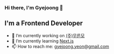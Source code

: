 ### Hi there, I'm Gyejoong 👋

## I'm a Frontend Developer
- 🔭 I’m currently working on [(주)무른모](http://www.moornmo.com/)
- 🌱 I’m currently learning [Next.js](https://nextjs.org/)
- 📫 How to reach me: gyejoong.yeon@gmail.com

<br />
